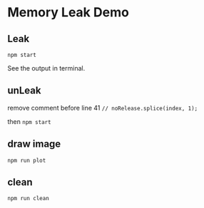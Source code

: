 # Memory Leak Demo

## Leak

`npm start`

See the output in terminal.

## unLeak

remove comment before line 41
`// noRelease.splice(index, 1);`

then `npm start`

## draw image

`npm run plot`

## clean

`npm run clean`
